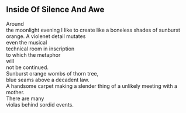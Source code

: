 Inside Of Silence And Awe
-------------------------
Around  
the moonlight evening I like to create like a boneless shades of sunburst orange. A violenet detail mutates  
even the musical  
technical room in inscription  
to which the metaphor  
will  
not be continued.  
Sunburst orange wombs of thorn tree,  
blue seams above a decadent law.  
A handsome carpet making a slender thing of a unlikely meeting with a mother.  
There are many  
violas behind sordid events.  
